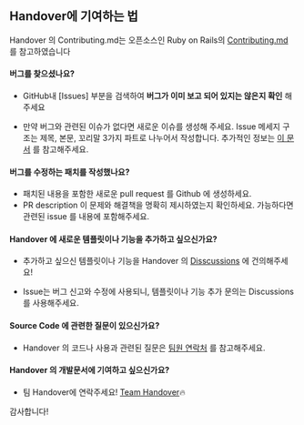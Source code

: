 ## Handover에 기여하는 법
Handover 의 Contributing.md는 오픈소스인 Ruby on Rails의  [Contributing.md](https://github.com/rails/rails/blob/main/CONTRIBUTING.md) 를 참고하였습니다

#### **버그를 찾으셨나요?**


* GitHub내  [Issues] 부분을 검색하여 **버그가 이미 보고 되어 있지는 않은지 확인** 해주세요

* 만약 버그와 관련된 이슈가 없다면 새로운 이슈를 생성해 주세요. Issue 메세지 구조는 제목, 본문, 꼬리말 3가지 파트로 나누어서 작성합니다. 추가적인 정보는 [이 문서](https://udacity.github.io/git-styleguide/) 를 참고해주세요.


#### **버그를 수정하는 패치를 작성했나요?**

* 패치된 내용을 포함한 새로운 pull request 를 Github 에 생성하세요.
* PR description 이 문제와 해결책을 명확히 제시하였는지 확인하세요. 가능하다면 관련된 issue 를 내용에 포함해주세요.


#### **Handover 에 새로운 템플릿이나 기능을 추가하고 싶으신가요?**

* 추가하고 싶으신 템플릿이나 기능을 Handover 의 [Disscussions](https://github.com/osamhack2021/Web_Handover_Handover/discussions) 에 건의해주세요!

* Issue는 버그 신고와 수정에 사용되니, 템플릿이나 기능 추가 문의는 Discussions 를 사용해주세요.

#### **Source Code 에 관련한 질문이 있으신가요?**

* Handover 의 코드나 사용과 관련된 질문은 [팀원 연락처](https://github.com/osamhack2021/Web_Handover_Handover#-%ED%8C%80-%EC%A0%95%EB%B3%B4-team-info-) 를 참고해주세요.


#### **Handover 의 개발문서에 기여하고 싶으신가요?**

* 팀 Handover에 연락주세요! [Team Handover](https://github.com/osamhack2021/Web_Handover_Handover#-%ED%8C%80-%EC%A0%95%EB%B3%B4-team-info-)🔥


감사합니다!
